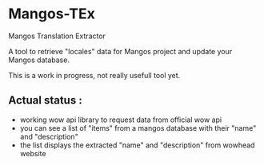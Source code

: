 Mangos-TEx
==========
Mangos Translation Extractor

A tool to retrieve "locales" data for Mangos project and update your Mangos database.

This is a work in progress, not really usefull tool yet.

Actual status :
-------------
- working wow api library to request data from official wow api
- you can see a list of "items" from a mangos database with their "name" and "description"
- the list displays the extracted "name" and "description" from wowhead website

